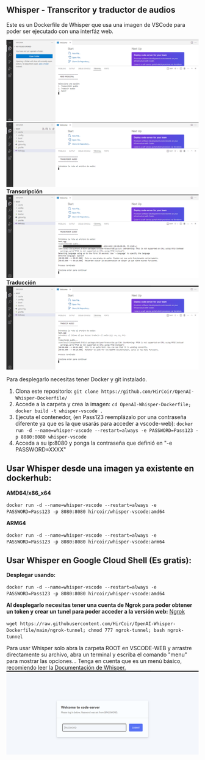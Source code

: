 ## Whisper - Transcritor y traductor de audios
Este es un Dockerfile de Whisper que usa una imagen de VSCode para poder ser ejecutado con una interfáz web.

![](https://github.com/HirCoir/OpenAI-Whisper-Dockerfile/raw/main/images/whisper2.PNG)
![](https://github.com/HirCoir/OpenAI-Whisper-Dockerfile/raw/main/images/whisper3.PNG)
**Transcripción**
![](https://github.com/HirCoir/OpenAI-Whisper-Dockerfile/raw/main/images/whisper4.PNG)
**Traducción**
![enter image description here](https://github.com/HirCoir/OpenAI-Whisper-Dockerfile/raw/main/images/whisper5.PNG)

Para desplegarlo necesitas tener Docker y git instalado.
1. Clona este repositorio: `git clone https://github.com/HirCoir/OpenAI-Whisper-Dockerfile/`
2. Accede a la carpeta y crea la imagen: `cd OpenAI-Whisper-Dockerfile; docker build -t whisper-vscode .`
3. Ejecuta el contenedor, (en Pass123 reemplázalo por una contraseña diferente ya que es la que usarás para acceder a vscode-web): `docker run -d --name=whisper-vscode --restart=always -e PASSWORD=Pass123 -p 8080:8080 whisper-vscode`
4. Acceda a su ip:8080 y ponga la contraseña que definió en "-e PASSWORD=XXXX"

## Usar Whisper desde una imagen ya existente en dockerhub:
**AMD64/x86_x64**

`docker run -d --name=whisper-vscode --restart=always -e PASSWORD=Pass123 -p 8080:8080 hircoir/whisper-vscode:amd64`

**ARM64**

`docker run -d --name=whisper-vscode --restart=always -e PASSWORD=Pass123 -p 8080:8080 hircoir/whisper-vscode:arm64`

## Usar Whisper en Google Cloud Shell (Es gratis):
**Desplegar usando:**

`docker run -d --name=whisper-vscode --restart=always -e PASSWORD=Pass123 -p 8080:8080 hircoir/whisper-vscode:amd64`


**Al desplegarlo necesitas tener una cuenta de Ngrok para poder obtener un token y crear un tunel para poder acceder a la versión web:**
[Ngrok]([https://github.com/openai/whisper](https://dashboard.ngrok.com/get-started/setup))

`wget https://raw.githubusercontent.com/HirCoir/OpenAI-Whisper-Dockerfile/main/ngrok-tunnel; chmod 777 ngrok-tunnel; bash ngrok-tunnel`

Para usar Whisper solo abra la carpeta ROOT en VSCODE-WEB y arrastre directamente su archivo, abra un terminal y escriba el comando "menu" para mostrar las opciones... Tenga en cuenta que es un menú básico, recomiendo leer la [Documentación de Whisper.](https://github.com/openai/whisper)
![](https://github.com/HirCoir/OpenAI-Whisper-Dockerfile/raw/main/images/whisper1.PNG)
